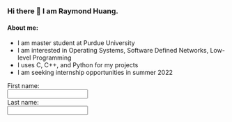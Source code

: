 <h3>Hi there 👋 I am Raymond Huang.</h3>
<h4>About me:</h4>
<ul>
	<li>I am master student at Purdue University</li>
	<li>I am interested in Operating Systems, Software Defined Networks, Low-level Programming</li>
	<li>I uses C, C++, and Python for my projects</li>
	<li>I am seeking internship opportunities in summer 2022</li>
</ul>
<form>
  <label for="fname">First name:</label><br>
  <input type="text" id="fname" name="fname"><br>
  <label for="lname">Last name:</label><br>
  <input type="text" id="lname" name="lname">
</form>

<!--
**RaymondHuang210129/RaymondHuang210129** is a ✨ _special_ ✨ repository because its `README.md` (this file) appears on your GitHub profile.

Here are some ideas to get you started:

- 🔭 I’m currently working on ...
- 🌱 I’m currently learning ...
- 👯 I’m looking to collaborate on ...
- 🤔 I’m looking for help with ...
- 💬 Ask me about ...
- 📫 How to reach me: ...
- 😄 Pronouns: ...
- ⚡ Fun fact: ...
-->
